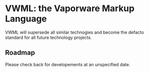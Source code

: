 # VWML: the Vaporware Markup Language

VWML will supersede all similar technogies and become the defacto standard for all future technology projects.

## Roadmap

Please check back for developements at an unspecified date.
